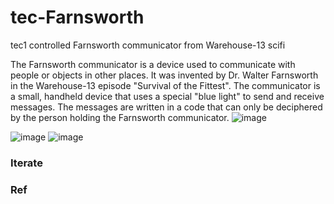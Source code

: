 # tec-Farnsworth
tec1 controlled Farnsworth communicator from Warehouse-13 scifi

The Farnsworth communicator is a device used to communicate with people or objects in other places. It was invented by Dr. Walter Farnsworth in the Warehouse-13 episode "Survival of the Fittest". The communicator is a small,  handheld device that uses a special "blue light" to send and receive messages. The messages are written in a code that can only be deciphered by the person holding the Farnsworth communicator.
![image](https://user-images.githubusercontent.com/58069246/168210911-1d5a6780-cf62-4d54-b9d4-dddf9fddbae1.png)


![image](https://user-images.githubusercontent.com/58069246/168210783-c162306d-c5ee-4fbd-979a-aa10a4ccb8e6.png)
![image](https://user-images.githubusercontent.com/58069246/168210846-bd5bf0ab-0437-47e8-9b53-ae5d66cc9f51.png)




### Iterate



### Ref
